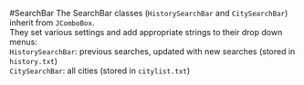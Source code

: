 #SearchBar
The SearchBar classes (`HistorySearchBar` and `CitySearchBar`) inherit from `JComboBox`.  
They set various settings and add appropriate strings to their drop down menus:  
`HistorySearchBar`: previous searches, updated with new searches (stored in `history.txt`)  
`CitySearchBar`: all cities (stored in `citylist.txt`)